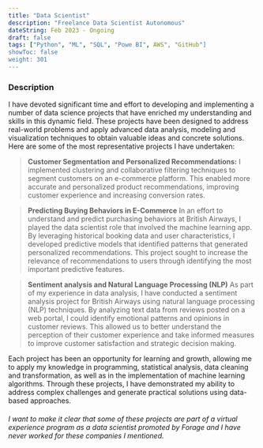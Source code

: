 ```yaml
---
title: "Data Scientist"
description: "Freelance Data Scientist Autonomous"
dateString: Feb 2023 - Ongoing
draft: false
tags: ["Python", "ML", "SQL", "Powe BI", AWS", "GitHub"]
showToc: false
weight: 301
--- 
```


### Description

I have devoted significant time and effort to developing and implementing a number of data science projects that have enriched my understanding and skills in this dynamic field. These projects have been designed to address real-world problems and apply advanced data analysis, modeling and visualization techniques to obtain valuable ideas and concrete solutions. Here are some of the most representative projects I have undertaken:

> **Customer Segmentation and Personalized Recommendations:**
I implemented clustering and collaborative filtering techniques to segment customers on an e-commerce platform. This enabled more accurate and personalized product recommendations, improving customer experience and increasing conversion rates.

> **Predicting Buying Behaviors in E-Commerce**
In an effort to understand and predict purchasing behaviors at British Airways, I played the data scientist role that involved the machine learning app. By leveraging historical booking data and user characteristics, I developed predictive models that identified patterns that generated personalized recommendations. This project sought to increase the relevance of recommendations to users through identifying the most important predictive features.

> **Sentiment analysis and Natural Language Processing (NLP)**
As part of my experience in data analysis, I have conducted a sentiment analysis project for British Airways using natural language processing (NLP) techniques. By analyzing text data from reviews posted on a web portal, I could identify emotional patterns and opinions in customer reviews. This allowed us to better understand the perception of their customer experience and take informed measures to improve customer satisfaction and strategic decision making.

Each project has been an opportunity for learning and growth, allowing me to apply my knowledge in programming, statistical analysis, data cleaning and transformation, as well as in the implementation of machine learning algorithms. Through these projects, I have demonstrated my ability to address complex challenges and generate practical solutions using data-based approaches.

###### _I want to make it clear that some of these projects are part of a virtual experience program as a data scientist promoted by Forage and I have never worked for these companies I mentioned_.